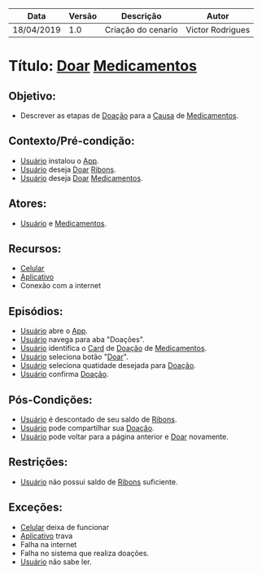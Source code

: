| Data | Versão | Descrição | Autor |
|---|---|---|---|
| 18/04/2019 | 1.0 | Criação do cenario | Victor Rodrigues |

# Título: [Doar](https://github.com/requisitos-2019-1/Ribon/blob/master/Modelagem%20de%20Requisitos/Lexicos/Doar.md) [Medicamentos](https://github.com/requisitos-2019-1/Ribon/blob/master/Modelagem%20de%20Requisitos/Lexicos/Medicamentos.md)

## Objetivo: 

- Descrever as etapas de [Doação](https://github.com/requisitos-2019-1/Ribon/blob/master/Modelagem%20de%20Requisitos/Lexicos/Doação.md) para a [Causa](https://github.com/requisitos-2019-1/Ribon/blob/master/Modelagem%20de%20Requisitos/Lexicos/Causa.md) de [Medicamentos](https://github.com/requisitos-2019-1/Ribon/blob/master/Modelagem%20de%20Requisitos/Lexicos/Medicamentos.md).

## Contexto/Pré-condição: 

- [Usuário](https://github.com/requisitos-2019-1/Ribon/blob/master/Modelagem%20de%20Requisitos/Lexicos/Usuário.md) instalou o [App](https://github.com/requisitos-2019-1/Ribon/blob/master/Modelagem%20de%20Requisitos/Lexicos/Aplicativo.md).
- [Usuário](https://github.com/requisitos-2019-1/Ribon/blob/master/Modelagem%20de%20Requisitos/Lexicos/Usuário.md) deseja [Doar](https://github.com/requisitos-2019-1/Ribon/blob/master/Modelagem%20de%20Requisitos/Lexicos/Doar.md) [Ribons](https://github.com/requisitos-2019-1/Ribon/blob/master/Modelagem%20de%20Requisitos/Lexicos/Ribon.md).
- [Usuário](https://github.com/requisitos-2019-1/Ribon/blob/master/Modelagem%20de%20Requisitos/Lexicos/Usuário.md) deseja [Doar](https://github.com/requisitos-2019-1/Ribon/blob/master/Modelagem%20de%20Requisitos/Lexicos/Doar.md) [Medicamentos](https://github.com/requisitos-2019-1/Ribon/blob/master/Modelagem%20de%20Requisitos/Lexicos/Medicamentos.md).

## Atores: 

- [Usuário](https://github.com/requisitos-2019-1/Ribon/blob/master/Modelagem%20de%20Requisitos/Lexicos/Usuário.md) e [Medicamentos](https://github.com/requisitos-2019-1/Ribon/blob/master/Modelagem%20de%20Requisitos/Lexicos/Medicamentos.md).

## Recursos: 

- [Celular](https://github.com/requisitos-2019-1/Ribon/blob/master/Modelagem%20de%20Requisitos/Lexicos/Smartphone.md)
- [Aplicativo](https://github.com/requisitos-2019-1/Ribon/blob/master/Modelagem%20de%20Requisitos/Lexicos/Aplicativo.md)
- Conexão com a internet

## Episódios: 

- [Usuário](https://github.com/requisitos-2019-1/Ribon/blob/master/Modelagem%20de%20Requisitos/Lexicos/Usuário.md) abre o [App](https://github.com/requisitos-2019-1/Ribon/blob/master/Modelagem%20de%20Requisitos/Lexicos/Aplicativo.md).
- [Usuário](https://github.com/requisitos-2019-1/Ribon/blob/master/Modelagem%20de%20Requisitos/Lexicos/Usuário.md) navega para aba "Doações".
- [Usuário](https://github.com/requisitos-2019-1/Ribon/blob/master/Modelagem%20de%20Requisitos/Lexicos/Usuário.md) identifica o [Card](https://github.com/requisitos-2019-1/Ribon/blob/master/Modelagem%20de%20Requisitos/Lexicos/Card.md) de [Doação](https://github.com/requisitos-2019-1/Ribon/blob/master/Modelagem%20de%20Requisitos/Lexicos/Doação.md) de [Medicamentos](https://github.com/requisitos-2019-1/Ribon/blob/master/Modelagem%20de%20Requisitos/Lexicos/Medicamentos.md).
- [Usuário](https://github.com/requisitos-2019-1/Ribon/blob/master/Modelagem%20de%20Requisitos/Lexicos/Usuário.md) seleciona botão "[Doar](https://github.com/requisitos-2019-1/Ribon/blob/master/Modelagem%20de%20Requisitos/Lexicos/Doar.md)".
- [Usuário](https://github.com/requisitos-2019-1/Ribon/blob/master/Modelagem%20de%20Requisitos/Lexicos/Usuário.md) seleciona quatidade desejada para [Doação](https://github.com/requisitos-2019-1/Ribon/blob/master/Modelagem%20de%20Requisitos/Lexicos/Doação.md).
- [Usuário](https://github.com/requisitos-2019-1/Ribon/blob/master/Modelagem%20de%20Requisitos/Lexicos/Usuário.md) confirma [Doação](https://github.com/requisitos-2019-1/Ribon/blob/master/Modelagem%20de%20Requisitos/Lexicos/Doação.md).

## Pós-Condições: 

- [Usuário](https://github.com/requisitos-2019-1/Ribon/blob/master/Modelagem%20de%20Requisitos/Lexicos/Usuário.md) é descontado de seu saldo de [Ribons](https://github.com/requisitos-2019-1/Ribon/blob/master/Modelagem%20de%20Requisitos/Lexicos/Ribon.md).
- [Usuário](https://github.com/requisitos-2019-1/Ribon/blob/master/Modelagem%20de%20Requisitos/Lexicos/Usuário.md) pode compartilhar sua [Doação](https://github.com/requisitos-2019-1/Ribon/blob/master/Modelagem%20de%20Requisitos/Lexicos/Doação.md).
- [Usuário](https://github.com/requisitos-2019-1/Ribon/blob/master/Modelagem%20de%20Requisitos/Lexicos/Usuário.md) pode voltar para a página anterior e [Doar](https://github.com/requisitos-2019-1/Ribon/blob/master/Modelagem%20de%20Requisitos/Lexicos/Doar.md) novamente.

## Restrições: 

- [Usuário](https://github.com/requisitos-2019-1/Ribon/blob/master/Modelagem%20de%20Requisitos/Lexicos/Usuário.md) não possui saldo de [Ribons](https://github.com/requisitos-2019-1/Ribon/blob/master/Modelagem%20de%20Requisitos/Lexicos/Ribon.md) suficiente.

## Exceções:

- [Celular](https://github.com/requisitos-2019-1/Ribon/blob/master/Modelagem%20de%20Requisitos/Lexicos/Smartphone.md) deixa de funcionar 
- [Aplicativo](https://github.com/requisitos-2019-1/Ribon/blob/master/Modelagem%20de%20Requisitos/Lexicos/Aplicativo.md) trava 
- Falha na internet 
- Falha no sistema que realiza doações.
- [Usuário](https://github.com/requisitos-2019-1/Ribon/blob/master/Modelagem%20de%20Requisitos/Lexicos/Usuário.md) não sabe ler.